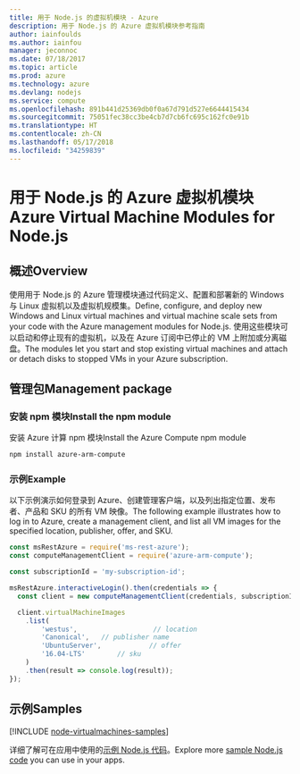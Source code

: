 ```yaml
---
title: 用于 Node.js 的虚拟机模块 - Azure
description: 用于 Node.js 的 Azure 虚拟机模块参考指南
author: iainfoulds
ms.author: iainfou
manager: jeconnoc
ms.date: 07/18/2017
ms.topic: article
ms.prod: azure
ms.technology: azure
ms.devlang: nodejs
ms.service: compute
ms.openlocfilehash: 891b441d25369db0f0a67d791d527e6644415434
ms.sourcegitcommit: 75051fec38cc3be4cb7d7cb6fc695c162fc0e91b
ms.translationtype: HT
ms.contentlocale: zh-CN
ms.lasthandoff: 05/17/2018
ms.locfileid: "34259839"
---
```

# <a name="azure-virtual-machine-modules-for-nodejs"></a><span data-ttu-id="de37e-103">用于 Node.js 的 Azure 虚拟机模块</span><span class="sxs-lookup"><span data-stu-id="de37e-103">Azure Virtual Machine Modules for Node.js</span></span>

## <a name="overview"></a><span data-ttu-id="de37e-104">概述</span><span class="sxs-lookup"><span data-stu-id="de37e-104">Overview</span></span>

<span data-ttu-id="de37e-105">使用用于 Node.js 的 Azure 管理模块通过代码定义、配置和部署新的 Windows 与 Linux 虚拟机以及虚拟机规模集。</span><span class="sxs-lookup"><span data-stu-id="de37e-105">Define, configure, and deploy new Windows and Linux virtual machines and virtual machine scale sets from your code with the Azure management modules for Node.js.</span></span> <span data-ttu-id="de37e-106">使用这些模块可以启动和停止现有的虚拟机，以及在 Azure 订阅中已停止的 VM 上附加或分离磁盘。</span><span class="sxs-lookup"><span data-stu-id="de37e-106">The modules let you start and stop existing virtual machines and attach or detach disks to stopped VMs in your Azure subscription.</span></span>

## <a name="management-package"></a><span data-ttu-id="de37e-107">管理包</span><span class="sxs-lookup"><span data-stu-id="de37e-107">Management package</span></span>

### <a name="install-the-npm-module"></a><span data-ttu-id="de37e-108">安装 npm 模块</span><span class="sxs-lookup"><span data-stu-id="de37e-108">Install the npm module</span></span>

<span data-ttu-id="de37e-109">安装 Azure 计算 npm 模块</span><span class="sxs-lookup"><span data-stu-id="de37e-109">Install the Azure Compute npm module</span></span>

```bash
npm install azure-arm-compute
```   

### <a name="example"></a><span data-ttu-id="de37e-110">示例</span><span class="sxs-lookup"><span data-stu-id="de37e-110">Example</span></span>

<span data-ttu-id="de37e-111">以下示例演示如何登录到 Azure、创建管理客户端，以及列出指定位置、发布者、产品和 SKU 的所有 VM 映像。</span><span class="sxs-lookup"><span data-stu-id="de37e-111">The following example illustrates how to log in to Azure, create a management client, and list all VM images for the specified location, publisher, offer, and SKU.</span></span>

```javascript
const msRestAzure = require('ms-rest-azure');
const computeManagementClient = require('azure-arm-compute');

const subscriptionId = 'my-subscription-id';

msRestAzure.interactiveLogin().then(credentials => {
  const client = new computeManagementClient(credentials, subscriptionId);

  client.virtualMachineImages
    .list(
        'westus',                   // location
        'Canonical',   // publisher name
        'UbuntuServer',            // offer
        '16.04-LTS'        // sku
    )
    .then(result => console.log(result));
});
```

## <a name="samples"></a><span data-ttu-id="de37e-112">示例</span><span class="sxs-lookup"><span data-stu-id="de37e-112">Samples</span></span>

[!INCLUDE [node-virtualmachines-samples](../docs-ref-conceptual/includes/virtualmachines-samples.md)]

<span data-ttu-id="de37e-113">详细了解可在应用中使用的[示例 Node.js 代码](https://azure.microsoft.com/resources/samples/?platform=nodejs)。</span><span class="sxs-lookup"><span data-stu-id="de37e-113">Explore more [sample Node.js code](https://azure.microsoft.com/resources/samples/?platform=nodejs) you can use in your apps.</span></span>

